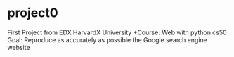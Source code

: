 # project0
First Project from EDX HarvardX University
+Course: Web with python cs50
Goal: Reproduce as accurately as possible the Google search engine website

